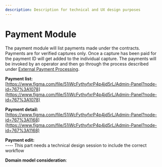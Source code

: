 ```yaml
---
description: Description for technical and UX design purposes
---
```


# Payment Module

The payment module will list payments made under the contracts. Payments are for verified captures only. Once a capture has been paid for the payment ID will get added to the individual capture. The payments will be invoked by an operator and then go through the process described under [External Payment Processing](../offline-workflows/offline-payment-processing.md).

**Payment list:**\
[https://www.figma.com/file/51iWcFythyfxrP4p4jd5rL/Admin-Panel?node-id=767%3A1078](https://www.figma.com/file/51iWcFythyfxrP4p4jd5rL/Admin-Panel?node-id=767%3A1078)

**Payment detail:**\
[https://www.figma.com/file/51iWcFythyfxrP4p4jd5rL/Admin-Panel?node-id=767%3A1168](https://www.figma.com/file/51iWcFythyfxrP4p4jd5rL/Admin-Panel?node-id=767%3A1168)

**Payment edit:**\
\---- This part needs a technical design session to include the correct workflow

**Domain model consideration**:&#x20;
